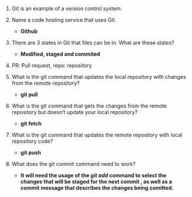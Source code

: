 
1. Git is an example of a version control system.
2. Name a code hosting service that uses Git.
   - **Github**

3. There are 3 states in Git that files can be in. What are these states?
   - **Modified, staged and commited**
4. PR: Pull request,  repo: repository
5. What is the git command that updates the local repository with changes from the remote repository? 
   - **git pull**
6. What is the git command that gets the changes from the remote repository but doesn’t update your local repository?
   - **git fetch** 
7. What is the git command that updates the remote repository with local repository code?
   - **git push**
8. What does the git commit command need to work?
   - **It will need the usage of the _git add_ command to
select the changes that will be staged for the next commit , as well as
a commit message that describes the changes being comitted.**